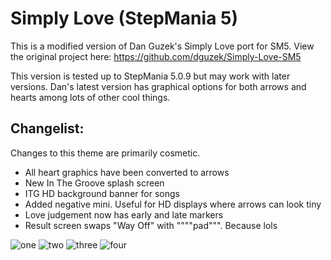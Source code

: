 Simply Love (StepMania 5)
======================

This is a modified version of Dan Guzek's Simply Love port for SM5. View the original project here: https://github.com/dguzek/Simply-Love-SM5

This version is tested up to StepMania 5.0.9 but may work with later versions. Dan's latest version has graphical options for both arrows and hearts among lots of other cool things. 

Changelist:
-----

Changes to this theme are primarily cosmetic.

* All heart graphics have been converted to arrows
* New In The Groove splash screen
* ITG HD background banner for songs
* Added negative mini. Useful for HD displays where arrows can look tiny
* Love judgement now has early and late markers
* Result screen swaps "Way Off" with """"pad""". Because lols

![one](http://i.imgur.com/c1GzvKX.jpg)
![two](http://i.imgur.com/fZJckXm.jpg)
![three](http://i.imgur.com/WlXqJrB.jpg)
![four](http://i.imgur.com/SWEba7D.jpg)